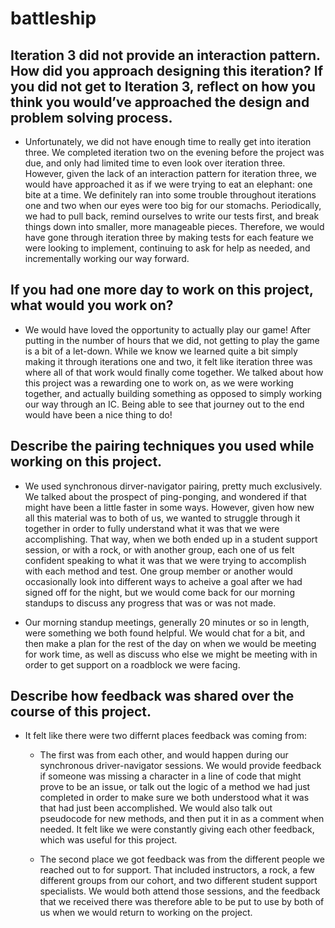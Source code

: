 # battleship

## Iteration 3 did not provide an interaction pattern. How did you approach designing this iteration? If you did not get to Iteration 3, reflect on how you think you would’ve approached the design and problem solving process.

  *  Unfortunately, we did not have enough time to really get into iteration three. We completed iteration two on the evening before the project was due, and only had limited time to even look over iteration three. However, given the lack of an interaction pattern for iteration three, we would have approached it as if we were trying to eat an elephant: one bite at a time. We definitely ran into some trouble throughout iterations one and two when our eyes were too big for our stomachs. Periodically, we had to pull back, remind ourselves to write our tests first, and break things down into smaller, more manageable pieces. Therefore, we would have gone through iteration three by making tests for each feature we were looking to implement, continuing to ask for help as needed, and incrementally working our way forward.

## If you had one more day to work on this project, what would you work on?

  *  We would have loved the opportunity to actually play our game! After putting in the number of hours that we did, not getting to play the game is a bit of a let-down. While we know we learned quite a bit simply making it through iterations one and two, it felt like iteration three was where all of that work would finally come together. We talked about how this project was a rewarding one to work on, as we were working together, and actually building something as opposed to simply working our way through an IC. Being able to see that journey out to the end would have been a nice thing to do! 

## Describe the pairing techniques you used while working on this project.

  *  We used synchronous dirver-navigator pairing, pretty much exclusively. We talked about the prospect of ping-ponging, and wondered if that might have been a little faster in some ways. However, given how new all this material was to both of us, we wanted to struggle through it together in order to fully understand what it was that we were accomplishing. That way, when we both ended up in a student support session, or with a rock, or with another group, each one of us felt confident speaking to what it was that we were trying to accomplish with each method and test. One group member or another would occasionally look into different ways to acheive a goal after we had signed off for the night, but we would come back for our morning standups to discuss any progress that was or was not made. 

  *  Our morning standup meetings, generally 20 minutes or so in length, were something we both found helpful. We would chat for a bit, and then make a plan for the rest of the day on when we would be meeting for work time, as well as discuss who else we might be meeting with in order to get support on a roadblock we were facing. 

## Describe how feedback was shared over the course of this project.

  *  It felt like there were two differnt places feedback was coming from: 

      * The first was from each other, and would happen during our synchronous driver-navigator sessions. We would provide feedback if someone was missing a character in a line of code that might prove to be an issue, or talk out the logic of a method we had just completed in order to make sure we both understood what it was that had just been accomplished. We would also talk out pseudocode for new methods, and then put it in as a comment when needed. It felt like we were constantly giving each other feedback, which was useful for this project.

      * The second place we got feedback was from the different people we reached out to for support. That included instructors, a rock, a few different groups from our cohort, and two different student support specialists. We would both attend those sessions, and the feedback that we received there was therefore able to be put to use by both of us when we would return to working on the project.
